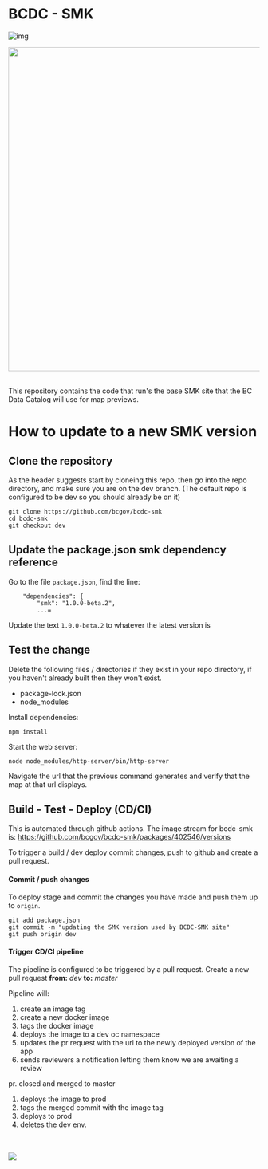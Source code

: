 # BCDC - SMK
![img](https://img.shields.io/badge/Lifecycle-Stable-97ca00)

<img src="https://lh3.googleusercontent.com/pw/ACtC-3dk3TY4s-RkVMy5vtgT7YerYV-KcShjEFrBdminjSZ5BynNTkCu1CNEVZep9SfG_4B73iNwW0T6_MLiFKkyaZtVDxH0IsPTq0iTMacStLz6aFdww3kgMau1dW_LlVs6DovWkpU0vU9WW82uenYaXjutSQ=w1242-h699-no?authuser=0" width=650><br><br>

This repository contains the code that run's the base SMK site that the 
BC Data Catalog will use for map previews.

# How to update to a new SMK version

## Clone the repository

As the header suggests start by cloneing this repo, then go into the repo
directory, and make sure you are on the dev branch.  (The default repo
is configured to be dev so you should already be on it)
```
git clone https://github.com/bcgov/bcdc-smk
cd bcdc-smk
git checkout dev
```

## Update the package.json smk dependency reference

Go to the file `package.json`, find the line:

```
    "dependencies": {
        "smk": "1.0.0-beta.2",
        ...=
```

Update the text `1.0.0-beta.2` to whatever the latest version is

## Test the change

Delete the following files / directories if they exist in your repo directory, if you 
haven't already built then they won't exist.

* package-lock.json
* node_modules

Install dependencies:
```
npm install
```

Start the web server:
```
node node_modules/http-server/bin/http-server
```

Navigate the url that the previous command generates and verify that the 
map at that url displays.


## Build - Test - Deploy (CD/CI)

This is automated through github actions.  The image stream for bcdc-smk
is: https://github.com/bcgov/bcdc-smk/packages/402546/versions

To trigger a build / dev deploy commit changes, push to github and create a pull request.

#### Commit / push changes

To deploy stage and commit the changes you have made and push them up 
to `origin`.

```
git add package.json
git commit -m "updating the SMK version used by BCDC-SMK site"
git push origin dev
```

#### Trigger CD/CI pipeline

The pipeline is configured to be triggered by a pull request.  Create a new 
pull request **from:** *dev* **to:** *master*

Pipeline will:
1. create an image tag
1. create a new docker image
1. tags the docker image
1. deploys the image to a dev oc namespace
1. updates the pr request with the url to the newly deployed version of the app
1. sends reviewers a notification letting them know we are awaiting a review

pr. closed and merged to master
1. deploys the image to prod
1. tags the merged commit with the image tag
1. deploys to prod
1. deletes the dev env.

<br><br><img src="https://acdc-tributeband.com/wp-content/uploads/logo.png">
